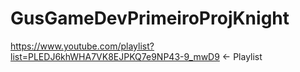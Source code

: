 # GusGameDevPrimeiroProjKnight
https://www.youtube.com/playlist?list=PLEDJ6khWHA7VK8EJPKQ7e9NP43-9_mwD9 &lt;- Playlist
